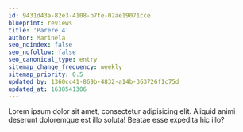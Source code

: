 ```yaml
---
id: 9431d43a-82e3-4108-b7fe-02ae19071cce
blueprint: reviews
title: 'Parere 4'
author: Marinela
seo_noindex: false
seo_nofollow: false
seo_canonical_type: entry
sitemap_change_frequency: weekly
sitemap_priority: 0.5
updated_by: 1360cc41-869b-4832-a14b-363726f1c75d
updated_at: 1638541306
---
```

Lorem ipsum dolor sit amet, consectetur adipisicing elit. Aliquid animi deserunt doloremque est illo soluta! Beatae esse expedita hic illo?